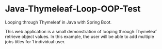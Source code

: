 # Java-Thymeleaf-Loop-OOP-Test
Looping through Thymeleaf in Java with Spring Boot.

This web application is a small demonstration of looping through Thymeleaf retrieve object values.
In this example, the user will be able to add multiple jobs titles for 1 individual user.
